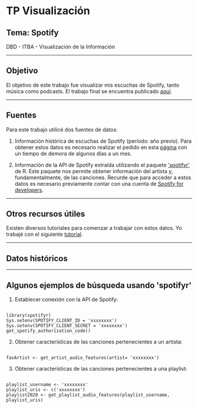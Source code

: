 # TP Visualización
## Tema: Spotify
DBD - ITBA - Visualización de la Información

---

## Objetivo

El objetivo de este trabajo fue visualizar mis escuchas de Spotify, tanto música como podcasts. El trabajo final se encuentra publicado [aquí](https://mpaulabonel.github.io/infovis/tp_spotify.html).

---


## Fuentes
Para este trabajo utilicé dos fuentes de datos: 

1. Información histórica de escuchas de Spotify (período: año previo). Para obtener estos datos es necesario realizar el pedido en esta [página](https://www.spotify.com/us/account/privacy/?_ga=2.184823009.998357364.1629131719-547053533.1604324023) con un tiempo de demora de algunos días a un mes.

2. Información de la API de Spotify extraída utilizando el paquete ['spotifyr'](https://www.rdocumentation.org/packages/spotifyr/versions/2.2.1) de R. Este paquete nos permite obtener información del artista y, fundamentalmente, de las canciones. Recurde que para acceder a estos datos es necesario previamente contar con una cuenta de [Spotify for developers](https://developer.spotify.com).

---
## Otros recursos útiles

Existen diversos tutoriales para comenzar a trabajar con estos datos. Yo trabajé con el siguiente [tutorial](https://towardsdatascience.com/explore-your-activity-on-spotify-with-r-and-spotifyr-how-to-analyze-and-visualize-your-stream-dee41cb63526).

---
## Datos históricos 



---

## Algunos ejemplos de búsqueda usando 'spotifyr'

1. Establecer conexión con la API de Spotify:

<pre><code>
library(spotifyr)
Sys.setenv(SPOTIFY_CLIENT_ID = 'xxxxxxxx')
Sys.setenv(SPOTIFY_CLIENT_SECRET = 'xxxxxxxx')
get_spotify_authorization_code()
</code></pre>

2. Obtener características de las canciones pertenecientes a un artista:

<pre><code>
favArtist <- get_artist_audio_features(artist= 'xxxxxxxx')
</code></pre>

3. Obtener características de las canciones pertenecientes a una playlist:

<pre><code>
playlist_username <- 'xxxxxxxx'
playlist_uris <- c('xxxxxxxx')
playlist2020 <- get_playlist_audio_features(playlist_username, playlist_uris)
</code></pre>

